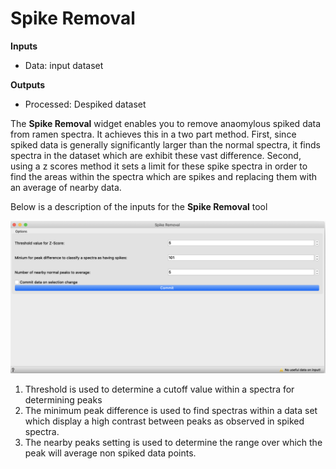 # Spike Removal

**Inputs**

- Data: input dataset

**Outputs**

- Processed: Despiked dataset

The **Spike Removal** widget enables you to remove anaomylous spiked data from ramen spectra. It achieves this in a two part method. First, since spiked data is generally significantly larger than the normal spectra, it finds spectra in the dataset which are exhibit these vast difference. Second, using a z scores method it sets a limit for these spike spectra in order to find the areas within the spectra which are spikes and replacing them with an average of nearby data.

Below is a description of the inputs for the **Spike Removal** tool

![](Despike.png)

1. Threshold is used to determine a cutoff value within a spectra for determining peaks
2. The minimum peak difference is used to find spectras within a data set which display a high contrast between peaks as observed in spiked spectra.
3. The nearby peaks setting is used to determine the range over which the peak will average non spiked data points. 

